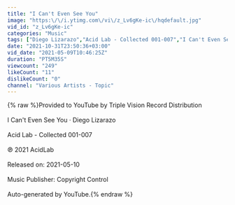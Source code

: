```yaml
---
title: "I Can't Even See You"
image: "https:\/\/i.ytimg.com\/vi\/z_Lv6gKe-ic\/hqdefault.jpg"
vid_id: "z_Lv6gKe-ic"
categories: "Music"
tags: ["Diego Lizarazo","Acid Lab - Collected 001-007","I Can't Even See You"]
date: "2021-10-31T23:50:36+03:00"
vid_date: "2021-05-09T10:46:25Z"
duration: "PT5M35S"
viewcount: "249"
likeCount: "11"
dislikeCount: "0"
channel: "Various Artists - Topic"
---
```

{% raw %}Provided to YouTube by Triple Vision Record Distribution<br /><br />I Can't Even See You · Diego Lizarazo<br /><br />Acid Lab - Collected 001-007<br /><br />℗ 2021 AcidLab<br /><br />Released on: 2021-05-10<br /><br />Music  Publisher: Copyright Control<br /><br />Auto-generated by YouTube.{% endraw %}
